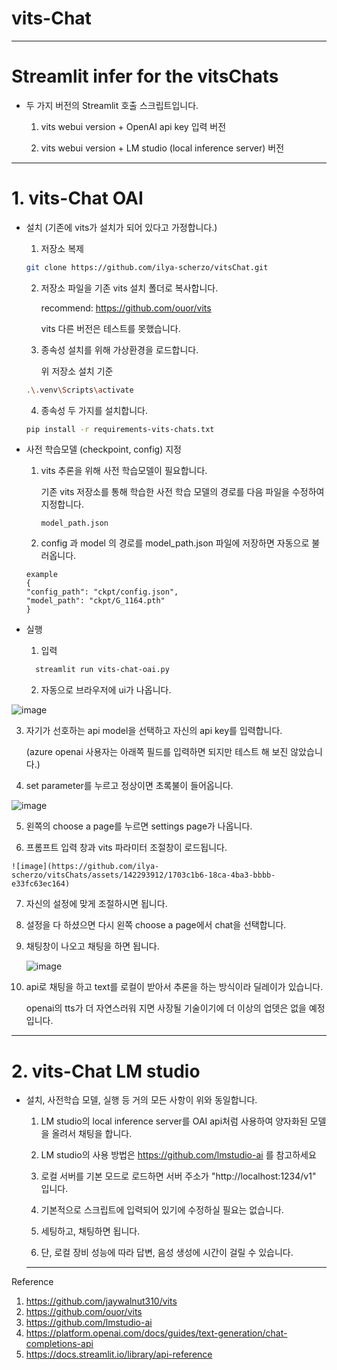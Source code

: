 # vits-Chat

----------------------------------------------------------------

# Streamlit infer for the vitsChats




- 두 가지 버전의 Streamlit 호출 스크립트입니다.

  1. vits webui version + OpenAI api key 입력 버전

  2. vits webui version + LM studio (local inference server) 버전

----------------------------------------------------------------

# 1. vits-Chat OAI

- 설치
  (기존에 vits가 설치가 되어 있다고 가정합니다.)

  1) 저장소 복제

    ```sh 
    git clone https://github.com/ilya-scherzo/vitsChat.git
    ```

  2) 저장소 파일을 기존 vits 설치 폴더로 복사합니다.
    
     recommend: https://github.com/ouor/vits

     vits 다른 버전은 테스트를 못했습니다.

  3) 종속성 설치를 위해 가상환경을 로드합니다.
     
     위 저장소 설치 기준
    
    ```sh 
    .\.venv\Scripts\activate
    ```

  4) 종속성 두 가지를 설치합니다.

    ```sh
    pip install -r requirements-vits-chats.txt
    ```


- 사전 학습모델 (checkpoint, config) 지정
  
  1) vits 추론을 위해 사전 학습모델이 필요합니다.
     
     기존 vits 저장소를 통해 학습한 사전 학습 모델의 경로를 다음 파일을 수정하여 지정합니다.

     ```
     model_path.json
     ```

  2) config 과 model 의 경로를 model_path.json 파일에 저장하면 자동으로 불러옵니다.

    ```
    example
    {
    "config_path": "ckpt/config.json",
    "model_path": "ckpt/G_1164.pth"
    }
    ```


- 실행
  
  1) 입력
  ```sh 
    streamlit run vits-chat-oai.py
  ```

  2) 자동으로 브라우저에 ui가 나옵니다.

![image](https://github.com/ilya-scherzo/vitsChats/assets/142293912/68eb45b6-3664-4158-bf26-166ded117f34)


  3) 자기가 선호하는 api model을 선택하고 자신의 api key를 입력합니다.

     (azure openai 사용자는 아래쪽 필드를 입력하면 되지만 테스트 해 보진 않았습니다.)

  4) set parameter를 누르고 정상이면 초록불이 들어옵니다.

![image](https://github.com/ilya-scherzo/vitsChats/assets/142293912/92bf38a2-e9bc-4a75-be57-89a7a695508c)


  5) 왼쪽의 choose a page를 누르면 settings page가 나옵니다.

  6) 프롬프트 입력 창과 vits 파라미터 조절창이 로드됩니다.

    ![image](https://github.com/ilya-scherzo/vitsChats/assets/142293912/1703c1b6-18ca-4ba3-bbbb-e33fc63ec164)


  7) 자신의 설정에 맞게 조절하시면 됩니다.

  8) 설정을 다 하셨으면 다시 왼쪽 choose a page에서 chat을 선택합니다.

  9) 채팅창이 나오고 채팅을 하면 됩니다.

      ![image](https://github.com/ilya-scherzo/vitsChats/assets/142293912/e45733ee-b5f5-4059-8c0f-46b50ed8e1be)


  10) api로 채팅을 하고 text를 로컬이 받아서 추론을 하는 방식이라 딜레이가 있습니다.

      openai의 tts가 더 자연스러워 지면 사장될 기술이기에 더 이상의 업뎃은 없을 예정입니다.


----------------------------------------------------------------

# 2. vits-Chat LM studio

- 설치, 사전학습 모델, 실행 등 거의 모든 사항이 위와 동일합니다.

  1) LM studio의 local inference server를 OAI api처럼 사용하여 양자화된 모델을 올려서 채팅을 합니다.

  2) LM studio의 사용 방법은 https://github.com/lmstudio-ai 를 참고하세요

  3) 로컬 서버를 기본 모드로 로드하면 서버 주소가 "http://localhost:1234/v1" 입니다.

  4) 기본적으로 스크립트에 입력되어 있기에 수정하실 필요는 없습니다.

  5) 세팅하고, 채팅하면 됩니다.

  6) 단, 로컬 장비 성능에 따라 답변, 음성 생성에 시간이 걸릴 수 있습니다.

  ----------------------------------------------------------------

 Reference
 1. https://github.com/jaywalnut310/vits
 2. https://github.com/ouor/vits
 3. https://github.com/lmstudio-ai
 4. https://platform.openai.com/docs/guides/text-generation/chat-completions-api
 5. https://docs.streamlit.io/library/api-reference

